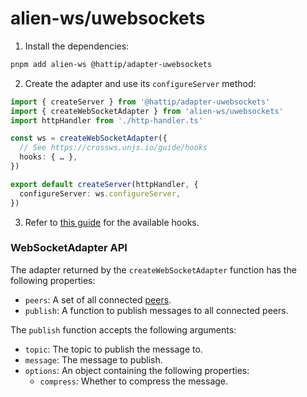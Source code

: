 # alien-ws/uwebsockets

1. Install the dependencies:

```sh
pnpm add alien-ws @hattip/adapter-uwebsockets
```

2. Create the adapter and use its `configureServer` method:

```ts
import { createServer } from '@hattip/adapter-uwebsockets'
import { createWebSocketAdapter } from 'alien-ws/uwebsockets'
import httpHandler from './http-handler.ts'

const ws = createWebSocketAdapter({
  // See https://crossws.unjs.io/guide/hooks
  hooks: { … },
})

export default createServer(httpHandler, {
  configureServer: ws.configureServer,
})
```

3. Refer to [this guide](https://crossws.unjs.io/guide/hooks) for the available hooks.

### WebSocketAdapter API

The adapter returned by the `createWebSocketAdapter` function has the following properties:

- `peers`: A set of all connected [peers](https://crossws.unjs.io/guide/peer).
- `publish`: A function to publish messages to all connected peers.

The `publish` function accepts the following arguments:

- `topic`: The topic to publish the message to.
- `message`: The message to publish.
- `options`: An object containing the following properties:
  - `compress`: Whether to compress the message.
